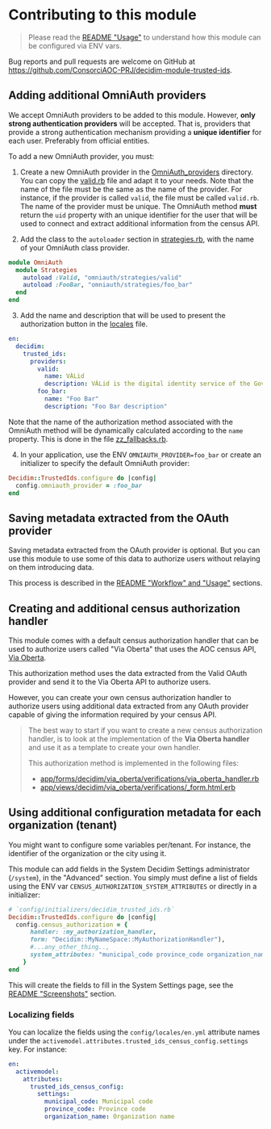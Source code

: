 # Contributing to this module

> Please read the [README "Usage"](README.md#usage) to understand how this module can be configured via ENV vars.

Bug reports and pull requests are welcome on GitHub at https://github.com/ConsorciAOC-PRJ/decidim-module-trusted-ids.

## Adding additional OmniAuth providers

We accept OmniAuth providers to be added to this module. However, **only strong authentication providers** will be accepted. That is, providers that provide a strong authentication mechanism providing a **unique identifier** for each user. Preferably from official entities.

To add a new OmniAuth provider, you must:

1. Create a new OmniAuth provider in the [OmniAuth_providers](lib/omniauth/strategies/) directory. You can copy the [valid.rb](lib/omniauth/strategies/valid.rb) file and adapt it to your needs. Note that the name of the file must be the same as the name of the provider. For instance, if the provider is called `valid`, the file must be called `valid.rb`. The name of the provider must be unique.
The OmniAuth method **must** return the `uid` property with an unique identifier for the user that will be used to connect and extract additional information from the census API.

2. Add the class to the `autoloader` section in [strategies.rb](lib/omniauth/strategies.rb), with the name of your OmniAuth class provider.
  ```ruby
  module OmniAuth
    module Strategies
      autoload :Valid, "omniauth/strategies/valid"
      autoload :FooBar, "omniauth/strategies/foo_bar"
    end
  end
  ```

3. Add the name and description that will be used to present the authorization button in the [locales](config/locales/en.yml) file.
  ```yaml
  en:
    decidim:
      trusted_ids:
        providers:
          valid:
            name: VÀLid
            description: VÀLid is the digital identity service of the Government of Catalonia.
          foo_bar:
            name: "Foo Bar"
            description: "Foo Bar description"
  ```

  Note that the name of the authorization method associated with the OmniAuth method will be dynamically calculated according to the `name` property. This is done in the file [zz_fallbacks.rb](config/locales/zz_fallbacks.rb).


4. In your application, use the ENV `OMNIAUTH_PROVIDER=foo_bar` or create an initializer to specify the default OmniAuth provider:
  ```ruby
  Decidim::TrustedIds.configure do |config|
    config.omniauth_provider = :foo_bar
  end
  ```

## Saving metadata extracted from the OAuth provider

Saving metadata extracted from the OAuth provider is optional. But you can use this module to use some of this data to authorize users without relaying on them introducing data.

This process is described in the [README "Workflow" and "Usage"](README.md#workflow) sections.

## Creating and additional census authorization handler

This module comes with a default census authorization handler that can be used to authorize users called "Via Oberta" that uses the AOC census API, [Via Oberta](https://www.aoc.cat/serveis-aoc/via-oberta/). 

This authorization method uses the data extracted from the Valid OAuth provider and send it to the Via Oberta API to authorize users. 

However, you can create your own census authorization handler to authorize users using additional data extracted from any OAuth provider capable of giving the information required by your census API.


> The best way to start if you want to create a new census authorization handler, is to look at the implementation of the **Via Oberta handler** and use it as a template to create your own handler.
> 
> This authorization method is implemented in the following files:
>
> * [app/forms/decidim/via_oberta/verifications/via_oberta_handler.rb](app/forms/decidim/via_oberta/verifications/via_oberta_handler.rb)
> * [app/views/decidim/via_oberta/verifications/_form.html.erb](app/views/decidim/via_oberta/verifications/_form.html.erb)

## Using additional configuration metadata for each organization (tenant)

You might want to configure some variables per/tenant. For instance, the identifier of the organization or the city using it.

This module can add fields in the System Decidim Settings administrator (`/system`), in the "Advanced" section.
You simply must define a list of fields using the ENV var `CENSUS_AUTHORIZATION_SYSTEM_ATTRIBUTES` or directly in a initializer:

```ruby
# `config/initializers/decidim_trusted_ids.rb`
Decidim::TrustedIds.configure do |config|
  config.census_authorization = {
      handler: :my_authorization_handler,
      form: "Decidim::MyNameSpace::MyAuthorizationHandler"),
      #...any_other_thing..,
      system_attributes: "municipal_code province_code organization_name"
    }
end
```

This will create the fields to fill in the System Settings page, see the [README "Screenshots"](README.md#screenshots) section.

### Localizing fields

You can localize the fields using the `config/locales/en.yml` attribute names under the `activemodel.attributes.trusted_ids_census_config.settings` key. For instance:

```yaml
en:
  activemodel:
    attributes:
      trusted_ids_census_config:
        settings:
          municipal_code: Municipal code
          province_code: Province code
          organization_name: Organization name
```




